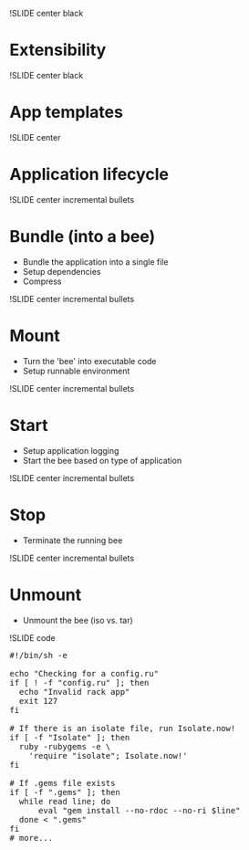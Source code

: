 !SLIDE center black
# Extensibility

!SLIDE center black
# App templates #

!SLIDE center
# Application lifecycle #

!SLIDE center incremental bullets
# Bundle (into a bee) #

 * Bundle the application into a single file
 * Setup dependencies
 * Compress

!SLIDE center incremental bullets
# Mount #

 * Turn the 'bee' into executable code
 * Setup runnable environment

!SLIDE center incremental bullets
# Start #

 * Setup application logging
 * Start the bee based on type of application

!SLIDE center incremental bullets
# Stop #
 
 * Terminate the running bee

!SLIDE center incremental bullets
# Unmount #

 * Unmount the bee (iso vs. tar)

!SLIDE code
<pre class="sunburst"><span class="Comment"><span class="Comment">#</span>!/bin/sh -e</span>&#x000A;&#x000A;echo <span class="String"><span class="String">&quot;</span>Checking for a config.ru<span class="String">&quot;</span></span>&#x000A;<span class="Keyword">if</span> [ <span class="Keyword">!</span> -f <span class="String"><span class="String">&quot;</span>config.ru<span class="String">&quot;</span></span> ]<span class="Keyword">;</span> <span class="Keyword">then</span>&#x000A;  echo <span class="String"><span class="String">&quot;</span>Invalid rack app<span class="String">&quot;</span></span>&#x000A;  exit 127&#x000A;<span class="Keyword">fi</span>&#x000A;&#x000A;<span class="Comment"><span class="Comment">#</span> If there is an isolate file, run Isolate.now!</span>&#x000A;<span class="Keyword">if</span> [ -f <span class="String"><span class="String">&quot;</span>Isolate<span class="String">&quot;</span></span> ]<span class="Keyword">;</span> <span class="Keyword">then</span>&#x000A;  ruby -rubygems -e \&#x000A;    <span class="String"><span class="String">'</span>require &quot;isolate&quot;; Isolate.now!<span class="String">'</span></span>&#x000A;<span class="Keyword">fi</span>&#x000A;&#x000A;<span class="Comment"><span class="Comment">#</span> If .gems file exists</span>&#x000A;<span class="Keyword">if</span> [ -f <span class="String"><span class="String">&quot;</span>.gems<span class="String">&quot;</span></span> ]<span class="Keyword">;</span> <span class="Keyword">then</span>&#x000A;  <span class="Keyword">while</span> read line<span class="Keyword">;</span> <span class="Keyword">do</span>&#x000A;      eval <span class="String"><span class="String">&quot;</span>gem install --no-rdoc --no-ri <span class="Variable"><span class="Variable">$</span>line</span><span class="String">&quot;</span></span>&#x000A;  <span class="Keyword">done</span> <span class="Keyword">&lt;</span> <span class="String"><span class="String">&quot;</span>.gems<span class="String">&quot;</span></span>&#x000A;<span class="Keyword">fi</span>&#x000A;<span class="Comment"><span class="Comment">#</span> more...</span></pre>
